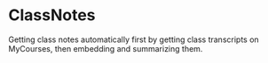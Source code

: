 # ClassNotes
Getting class notes automatically first by getting class transcripts on MyCourses, then embedding and summarizing them.
